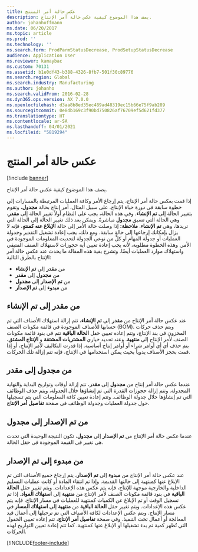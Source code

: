 ```yaml
---
title: عكس حالة أمر المنتج
description: يصف هذا الموضوع كيفية عكس حالة أمر الإنتاج.
author: johanhoffmann
ms.date: 06/20/2017
ms.topic: article
ms.prod: ''
ms.technology: ''
ms.search.form: ProdParmStatusDecrease, ProdSetupStatusDecrease
audience: Application User
ms.reviewer: kamaybac
ms.custom: 70131
ms.assetid: b1e0df43-b388-4326-8fb7-501f30c89776
ms.search.region: Global
ms.search.industry: Manufacturing
ms.author: johanho
ms.search.validFrom: 2016-02-28
ms.dyn365.ops.version: AX 7.0.0
ms.openlocfilehash: d3aa8b8ed35ec489ad48319ec15b66e75f9ab289
ms.sourcegitcommit: 0e8db169c3f90bd750826af76709ef5d621fd377
ms.translationtype: HT
ms.contentlocale: ar-SA
ms.lasthandoff: 04/01/2021
ms.locfileid: "5819294"
---
```

# <a name="reverse-the-production-order-status"></a>عكس حالة أمر المنتج

[!include [banner](../includes/banner.md)]

يصف هذا الموضوع كيفية عكس حالة أمر الإنتاج. 

إذا قمت بعكس حالة أمر الإنتاج، يتم إرجاع الأمر وكافة العمليات المرتبطة بالمسارات إلى خطوة سابقة في دورة حياة الإنتاج. على سبيل المثال، أمر إنتاج بحالة **مجدول**، وتقوم بتغيير الحالة إلى **تم الإنشاء**. وفي هذه الحالة، يجب على النظام أولاً تغيير الحالة إلى **مقدر**، وهي الحالة التي تسبق **مجدول** مباشرةً. ويمكن بعد ذلك تغيير الحالة إلى الحالة التي تريدها، وهي **تم الإنشاء**. **ملاحظة:** إذا وصلت حالة الأمر إلى حالة **الإبلاغ عنه كمنتهٍ**، فإنه لا يزال بإمكانك إرجاعها إلى حالة سابقة. ومع ذلك، يجب إعادة تشغيل التقدير وجدولة العمليات أو جدولة المهام أو كلٍّ من نوعي الجدولة لتحديث المعلومات الموجودة في الأمر. وهذه الخطوة مطلوبة، لأنه يجب إعادة تعيين أية حجوزات لاستهلاك الصنف المتبقي واستهلاك موارد العمليات أيضًا. وتشرح بقية هذه المقالة ما يحدث عند عكس حالة أمر الإنتاج بالطرق التالية:

-   من **مقدر** إلى **تم الإنشاء**
-   من **مجدول** إلى **مقدر**
-   من **تم الإصدار** إلى **مجدول**
-   من **مبدوء** إلى **تم الإصدار**

## <a name="from-estimated-to-created"></a>من مقدر إلى تم الإنشاء
عند عكس حالة أمر الإنتاج من **مقدر** إلى **تم الإنشاء**، تتم إزالة استهلاك الأصناف التي تم حسابها للأصناف الموجودة في قائمة مكونات الصنف (BOM). ويتم حذف حركات المخزون في بند الإنتاج، وتتم إعادة تعيين حقل **الحالة الباقية** تتم في بنود قائمة مكونات الصنف لأمر الإنتاج إلى **منتهية**. وعند تحديد خياري **المشتريات المشتقة** و **الإنتاج المشتق**، يتم حذف أي أي أوامر شراء أو أوامر إنتاج أساسية. إذا قدرت التكاليف لأمر الإنتاج، أو إذا قمت بحجز الأصناف يدوياً بحيث يمكن استخدامها في الإنتاج، فإنه تتم إزالة تلك الحركات.

## <a name="from-scheduled-to-estimated"></a>من مجدول إلى مقدر
عندما عكس حالة أمر إنتاج من **مجدول** إلى **مقدر**، تتم إزالة أوقات وتواريخ البداية والنهاية المجدولة. وتتم إزالة حجوزات القدرة التي تم إنشاؤها خلال الجدولة، ويتم حذف الوظائف التي تم إنشاؤها خلال جدولة الوظائف. وتتم إعادة تعيين كافة المعلومات التي يتم تسجيلها حول جدولة العمليات وجدولة الوظائف في صفحة **تفاصيل أمر الإنتاج**.

## <a name="from-released-to-scheduled"></a>من تم الإصدار إلى مجدول
عندما عكس حالة أمر الإنتاج من **تم الإصدار** إلى **مجدول**، تكون النتيجة الوحيدة التي تحدث هي تغيير في القيمة الموجودة في حقل الحالة.

## <a name="from-started-to-released"></a>من مبدوء إلى تم الإصدار
عند عكس حالة أمر الإنتاج من **مبدوء** إلى **تم الإصدار**، يتم إرجاع جميع الأصناف التي تم الإبلاغ عنها كمنتهية إلى حالتها القديمة. وإذا تم انتقاء المادة أو كانت عمليات التسليم الداخلية والخارجية موجهة للإنتاج، فإنه يتم عكس هذه الإعدادات. ويتم تغيير حقل **الحالة الباقية** في بنود قائمة مكونات الصنف لأمر الإنتاج من **منتهية** إلى **استهلاك المواد**. إذا تم تسجيل الوقت أو تم الإبلاغ عن الكميات كمنتهية للعمليات في مسار الإنتاج، فإنه يتم عكس هذه الإعدادات. ويتم تغيير حقل **الحالة الباقية** من **منتهية** إلى **استهلاك المسار** في مسار الإنتاج. ويتم عكس الإعدادات لكافة الأصناف التي تم ترحيلها إلى أعمال قيد المعالجة أو أعمال تحت التنفيذ. وفي صفحة **تفاصيل أمر الإنتاج**، تتم إعادة تعيين الحقول التي تُظهر كمية تم بدء تشغيلها أو الإبلاغ عنها كمنتهية. كما تتم إعادة تعيين التواريخ لهذه الحركات.





[!INCLUDE[footer-include](../../includes/footer-banner.md)]
